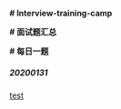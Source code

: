 **# Interview-training-camp**

**# 面试题汇总**

**# 每日一题**

##### 20200131

[test](http://www.cnblogs.com/21summer/ "test")
